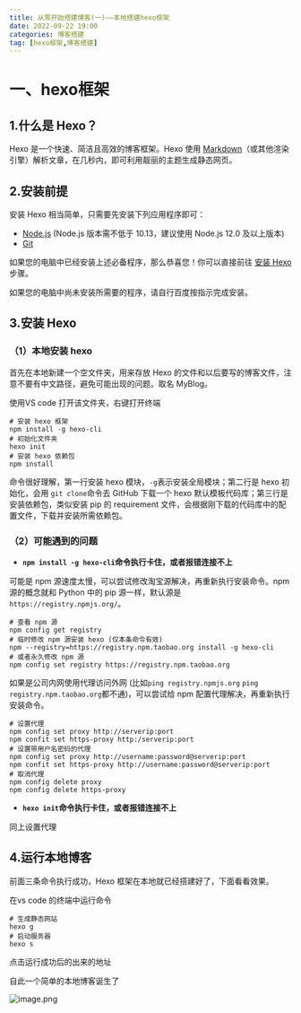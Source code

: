 ```yaml
---
title: 从零开始搭建博客(一)——本地搭建hexo框架
date: 2022-09-22 19:00
categories: 博客搭建
tag: [hexo框架,博客搭建] 
---
```


# 一、hexo框架

## 1.什么是 Hexo？

Hexo 是一个快速、简洁且高效的博客框架。Hexo 使用 [Markdown](http://daringfireball.net/projects/markdown/)（或其他渲染引擎）解析文章，在几秒内，即可利用靓丽的主题生成静态网页。

## 2.安装前提

安装 Hexo 相当简单，只需要先安装下列应用程序即可：

- [Node.js](http://nodejs.org/) (Node.js 版本需不低于 10.13，建议使用 Node.js 12.0 及以上版本)
- [Git](http://git-scm.com/)

如果您的电脑中已经安装上述必备程序，那么恭喜您！你可以直接前往 [安装 Hexo](https://hexo.io/zh-cn/docs/#安装-Hexo) 步骤。

如果您的电脑中尚未安装所需要的程序，请自行百度按指示完成安装。

## 3.安装 Hexo

### （1）本地安装 hexo

首先在本地新建一个空文件夹，用来存放 Hexo 的文件和以后要写的博客文件，注意不要有中文路径，避免可能出现的问题。取名 MyBlog。

使用VS code 打开该文件夹，右键打开终端

```
# 安装 hexo 框架
npm install -g hexo-cli
# 初始化文件夹
hexo init
# 安装 hexo 依赖包
npm install
```

命令很好理解，第一行安装 hexo 模块，`-g`表示安装全局模块；第二行是 hexo 初始化，会用 `git clone`命令去 GitHub 下载一个 hexo 默认模板代码库；第三行是安装依赖包，类似安装 pip 的 requirement 文件，会根据刚下载的代码库中的配置文件，下载并安装所需依赖包。

### （2）可能遇到的问题

- **`npm install -g hexo-cli`命令执行卡住，或者报错连接不上**

可能是 npm 源速度太慢，可以尝试修改淘宝源解决，再重新执行安装命令。npm 源的概念就和 Python 中的 pip 源一样，默认源是`https://registry.npmjs.org/`。

```
# 查看 npm 源
npm config get registry
# 临时修改 npm 源安装 hexo (仅本条命令有效)
npm --registry=https://registry.npm.taobao.org install -g hexo-cli
# 或者永久修改 npm 源
npm config set registry https://registry.npm.taobao.org
```

如果是公司内网使用代理访问外网 (比如`ping registry.npmjs.org` `ping registry.npm.taobao.org`都不通)，可以尝试给 npm 配置代理解决，再重新执行安装命令。

```
# 设置代理
npm config set proxy http://serverip:port
npm confit set https-proxy http:/serverip:port
# 设置带用户名密码的代理
npm config set proxy http://username:password@serverip:port
npm confit set https-proxy http://username:password@serverip:port
# 取消代理
npm config delete proxy
npm config delete https-proxy
```

- **`hexo init`命令执行卡住，或者报错连接不上**

同上设置代理

## 4.运行本地博客

前面三条命令执行成功，Hexo 框架在本地就已经搭建好了，下面看看效果。

在vs code 的终端中运行命令

```
# 生成静态网站
hexo g
# 启动服务器
hexo s
```

点击运行成功后的出来的地址

自此一个简单的本地博客诞生了

![image.png](https://p1-juejin.byteimg.com/tos-cn-i-k3u1fbpfcp/19b093769be04ecf8581612935219aa3~tplv-k3u1fbpfcp-watermark.image?)